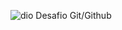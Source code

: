 ![dio](https://user-images.githubusercontent.com/88979714/171977732-bca22412-9e9d-4963-bbcb-3592fd5b49b2.jpeg)
Desafio Git/Github
